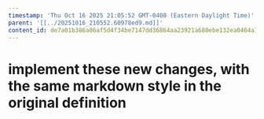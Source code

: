 ```yaml
---
timestamp: 'Thu Oct 16 2025 21:05:52 GMT-0400 (Eastern Daylight Time)'
parent: '[[../20251016_210552.60978ed9.md]]'
content_id: de7a01b386a86af5d4f34be7147dd36864aa23921a680ebe132ea0464a7d2eb2
---
```


# implement these new changes, with the same markdown style in the original definition
